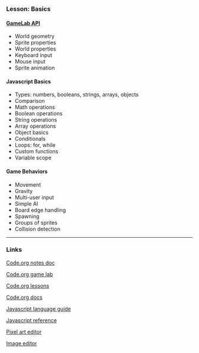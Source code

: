 ### Lesson: Basics

#### [GameLab API](https://studio.code.org/docs/ide/gamelab)

- World geometry
- Sprite properties
- World properties
- Keyboard input
- Mouse input
- Sprite animation

#### Javascript Basics

- Types: numbers, booleans, strings, arrays, objects
- Comparison
- Math operations
- Boolean operations
- String operations
- Array operations
- Object basics
- Conditionals
- Loops: for, while
- Custom functions
- Variable scope

#### Game Behaviors

- Movement
- Gravity
- Multi-user input
- Simple AI
- Board edge handling
- Spawning
- Groups of sprites
- Collision detection

----

### Links

[Code.org notes doc](notes.md)

[Code.org game lab](https://studio.code.org/projects)

[Code.org lessons](https://studio.code.org/s/csd3-2024)

[Code.org docs](https://studio.code.org/docs/ide/gamelab)

[Javascript language guide](https://developer.mozilla.org/en-US/docs/Web/JavaScript)

[Javascript reference](https://developer.mozilla.org/en-US/docs/Web/JavaScript/Reference)

[Pixel art editor](https://www.pixilart.com/draw)

[Image editor](https://www.photopea.com/)
